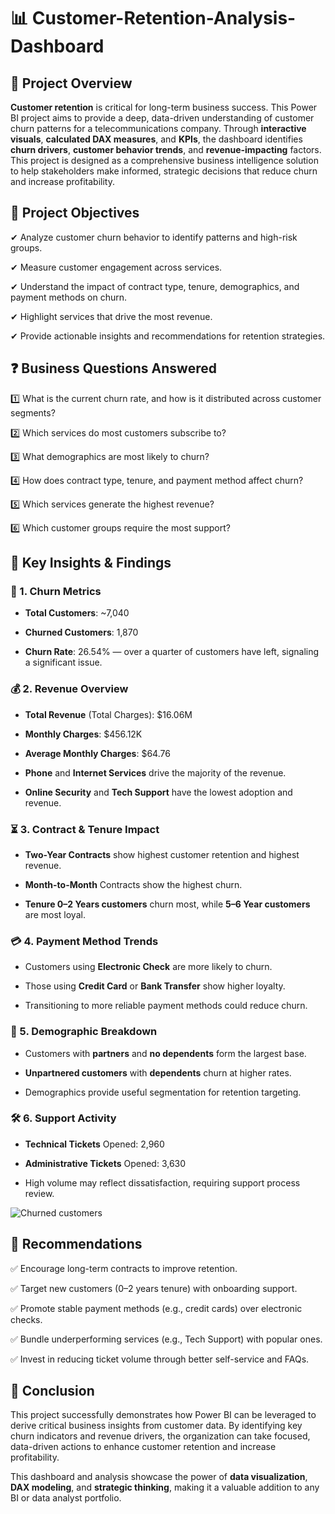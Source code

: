 # 📊 Customer-Retention-Analysis-Dashboard
## 🧾 Project Overview
**Customer retention** is critical for long-term business success. This Power BI project aims to provide a deep, data-driven understanding of customer churn patterns for a telecommunications company. Through **interactive visuals**, **calculated DAX measures**, and **KPIs**, the dashboard identifies **churn drivers**, **customer behavior trends**, and **revenue-impacting** factors.    
This project is designed as a comprehensive business intelligence solution to help stakeholders make informed, strategic decisions that reduce churn and increase profitability.

## 🎯 Project Objectives
✔ Analyze customer churn behavior to identify patterns and high-risk groups.

✔ Measure customer engagement across services.

✔ Understand the impact of contract type, tenure, demographics, and payment methods on churn.

✔ Highlight services that drive the most revenue.

✔ Provide actionable insights and recommendations for retention strategies.

## ❓ Business Questions Answered
1️⃣ What is the current churn rate, and how is it distributed across customer segments?

2️⃣ Which services do most customers subscribe to?

3️⃣ What demographics are most likely to churn?

4️⃣ How does contract type, tenure, and payment method affect churn?

5️⃣ Which services generate the highest revenue?

6️⃣ Which customer groups require the most support?

## 🧠 Key Insights & Findings
### 📌 1. Churn Metrics
  *  **Total Customers**: ~7,040

  *  **Churned Customers**: 1,870

  * **Churn Rate**: 26.54% — over a quarter of customers have left, signaling a significant issue.

### 💰 2. Revenue Overview
  * **Total Revenue** (Total Charges): $16.06M

  * **Monthly Charges**: $456.12K

  * **Average Monthly Charges**: $64.76

  * **Phone** and **Internet Services** drive the majority of the revenue.

  * **Online Security** and **Tech Support** have the lowest adoption and revenue.

### ⏳ 3. Contract & Tenure Impact
  * **Two-Year Contracts** show highest customer retention and highest revenue.

  * **Month-to-Month** Contracts show the highest churn.

  * **Tenure 0–2 Years customers** churn most, while **5–6 Year customers** are most loyal.

### 💳 4. Payment Method Trends
  * Customers using **Electronic Check** are more likely to churn.

  * Those using **Credit Card** or **Bank Transfer** show higher loyalty.

  * Transitioning to more reliable payment methods could reduce churn.

### 👥 5. Demographic Breakdown
  * Customers with **partners** and **no dependents** form the largest base.

  * **Unpartnered customers** with **dependents** churn at higher rates.

  * Demographics provide useful segmentation for retention targeting.

### 🛠️ 6. Support Activity
  * **Technical Tickets** Opened: 2,960

  * **Administrative Tickets**  Opened: 3,630

  * High volume may reflect dissatisfaction, requiring support process review.

  ![Churned customers](https://github.com/user-attachments/assets/22610d7f-08a8-44d1-8558-892648de6c6d)


## 🧠 Recommendations
✅ Encourage long-term contracts to improve retention.

✅ Target new customers (0–2 years tenure) with onboarding support.

✅ Promote stable payment methods (e.g., credit cards) over electronic checks.

✅ Bundle underperforming services (e.g., Tech Support) with popular ones.

✅ Invest in reducing ticket volume through better self-service and FAQs.

## 🧾 Conclusion
This project successfully demonstrates how Power BI can be leveraged to derive critical business insights from customer data. By identifying key churn indicators and revenue drivers, the organization can take focused, data-driven actions to enhance customer retention and increase profitability.

This dashboard and analysis showcase the power of **data visualization**, **DAX modeling**, and **strategic thinking**, making it a valuable addition to any BI or data analyst portfolio.

